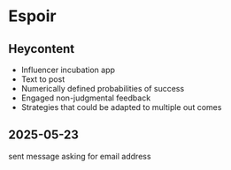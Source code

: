 # Espoir

## Heycontent

* Influencer incubation app
* Text to post
* Numerically defined probabilities of success
* Engaged non-judgmental feedback
* Strategies that could be adapted to multiple out comes

## 2025-05-23

sent message asking for email address